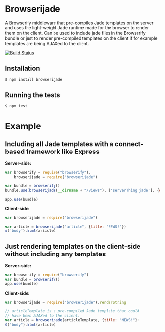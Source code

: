 # Browserijade

A Browserify middleware that pre-compiles Jade templates on the server and uses the light-weight Jade runtime made for the browser to render them on the client. Can be used to include jade files in the Browserify bundle or just to render pre-compiled templates on the client if for example templates are being AJAXed to the client.

[![Build Status](https://secure.travis-ci.org/edmellum/browserijade.png)](http://travis-ci.org/edmellum/browserijade)

## Installation
```bash
$ npm install browserijade
```

## Running the tests
```bash
$ npm test
```

# Example

## Including all Jade templates with a connect-based framework like Express
**Server-side:**

```javascript
var browserify = require("browserify"),
	browserijade = require("browserijade")

var bundle = browserify()
bundle.use(browserijade(__dirname + "/views"), ['serverThing.jade'], {debug: true})

app.use(bundle)
```

**Client-side:**

```javascript
var browserijade = require("browserijade")

var article = browserijade("article", {title: "NEWS!"})
$("body").html(article)
```

## Just rendering templates on the client-side without including any templates
**Server-side:**

```javascript
var browserify = require("browserify")
var bundle = browserify()
app.use(bundle)
```

**Client-side:**

```javascript
var browserijade = require("browserijade").renderString

// articleTemplate is a pre-compiled Jade template that could
// have been AJAXed to the client.
var article = browserijade(articleTemplate, {title: "NEWS!"})
$("body").html(article)
```